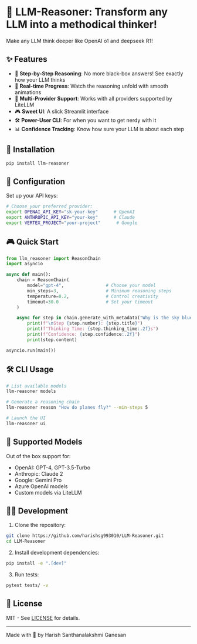 # 🤔 LLM-Reasoner: Transform any LLM into a methodical thinker!

Make any LLM think deeper like OpenAI o1 and deepseek R1!

## ✨ Features

- 🧠 **Step-by-Step Reasoning**: No more black-box answers! See exactly how your LLM thinks
- 🔄 **Real-time Progress**: Watch the reasoning unfold with smooth animations
- 🎯 **Multi-Provider Support**: Works with all providers supported by LiteLLM
- 🎮 **Sweet UI**: A slick Streamlit interface
- 🛠️ **Power-User CLI**: For when you want to get nerdy with it
- 📊 **Confidence Tracking**: Know how sure your LLM is about each step

## 🚀 Installation

```bash
pip install llm-reasoner
```

## 🔑 Configuration

Set up your API keys:
```bash
# Choose your preferred provider:
export OPENAI_API_KEY="sk-your-key"      # OpenAI
export ANTHROPIC_API_KEY="your-key"      # Claude
export VERTEX_PROJECT="your-project"      # Google
```

## 🎮 Quick Start

```python
from llm_reasoner import ReasonChain
import asyncio

async def main():
    chain = ReasonChain(
        model="gpt-4",                # Choose your model
        min_steps=3,                  # Minimum reasoning steps
        temperature=0.2,              # Control creativity
        timeout=30.0                  # Set your timeout
    )

    async for step in chain.generate_with_metadata("Why is the sky blue?"):
        print(f"\nStep {step.number}: {step.title}")
        print(f"Thinking Time: {step.thinking_time:.2f}s")
        print(f"Confidence: {step.confidence:.2f}")
        print(step.content)

asyncio.run(main())
```

## 🛠️ CLI Usage

```bash
# List available models
llm-reasoner models

# Generate a reasoning chain
llm-reasoner reason "How do planes fly?" --min-steps 5

# Launch the UI
llm-reasoner ui
```

## 🔧 Supported Models

Out of the box support for:
- OpenAI: GPT-4, GPT-3.5-Turbo
- Anthropic: Claude 2
- Google: Gemini Pro
- Azure OpenAI models
- Custom models via LiteLLM

## 🧑‍💻 Development

1. Clone the repository:
```bash
git clone https://github.com/harishsg993010/LLM-Reasoner.git
cd LLM-Reasoner
```

2. Install development dependencies:
```bash
pip install -e ".[dev]"
```

3. Run tests:
```bash
pytest tests/ -v
```

## 📜 License

MIT - See [LICENSE](LICENSE) for details.

---

Made with 🧠 by Harish Santhanalakshmi Ganesan
